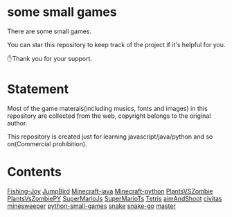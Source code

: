 # some small games

There are some small games.

You can star this repository to keep track of the project if it's helpful for you.

:hand:Thank you for your support.

# Statement

Most of the game materals(including musics, fonts and images) in this repository are collected from the web, copyright belongs to the original author.

This repository is created just for learning javascript/java/python and so on(Commercial prohibition).


# Contents

[Fishing-Joy](https://github.com/Michael18811380328/game/tree/master/Fishing-Joy)
[JumpBird](https://github.com/Michael18811380328/game/tree/master/JumpBird)
[Minecraft-java](https://github.com/Michael18811380328/game/tree/master/Minecraft-java)
[Minecraft-python](https://github.com/Michael18811380328/game/tree/master/Minecraft-python)
[PlantsVSZombie](https://github.com/Michael18811380328/game/tree/master/PlantsVSZombie)
[PlantsVsZombiePY](https://github.com/Michael18811380328/game/tree/master/PlantsVsZombiePY)
[SuperMarioJs](https://github.com/Michael18811380328/game/tree/master/SuperMarioJs)
[SuperMarioTs](https://github.com/Michael18811380328/game/tree/master/SuperMarioTs)
[Tetris](https://github.com/Michael18811380328/game/tree/master/Tetris)
[aimAndShoot](https://github.com/Michael18811380328/game/tree/master/aimAndShoot)
[civitas](https://github.com/Michael18811380328/game/tree/master/civitas)
[minesweeper](https://github.com/Michael18811380328/game/tree/master/minesweeper)
[python-small-games](https://github.com/Michael18811380328/game/tree/master/python-small-games)
[snake](https://github.com/Michael18811380328/game/tree/master/snake)
[snake-go](https://github.com/Michael18811380328/game/tree/master/snake-go)
[master](https://github.com/Michael18811380328/game/tree/master/)

